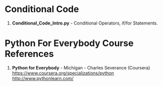 #  Conditional Code
1.  **Conditional_Code_Intro.py** - Conditional Operators, if/for Statements. 


#  Python For Everybody Course References
1.  **Python for Everybody** - Michigan - Charles Severance (Coursera)   
	https://www.coursera.org/specializations/python  
	http://www.pythonlearn.com/
